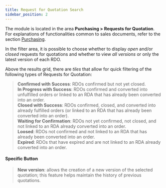 ```yaml
---
title: Request for Quotation Search 
sidebar_position: 2
---
```


The module is located in the area **Purchasing > Requests for Quotation**. For explanations of functionalities common to sales documents, refer to the section [Purchasing](/docs/purchase/purchases-intro).

In the filter area, it is possible to choose whether to display *open* and/or *closed* requests for quotations and whether to view *all versions* or only the latest version of each RDO.

Above the results grid, there are *tiles* that allow for quick filtering of the following types of Requests for Quotation: 
> **Confirmed with Success**: RDOs confirmed but not yet closed.    
> **In Progress with Success**: RDOs confirmed and converted into unfulfilled orders or linked to an RDA that has already been converted into an order.    
> **Closed with Success**: RDOs confirmed, closed, and converted into already fulfilled orders (or linked to an RDA that has already been converted into an order).    
> **Waiting for Confirmation**: RDOs not yet confirmed, not closed, and not linked to an RDA already converted into an order.    
> **Loosed**: RDOs not confirmed and not linked to an RDA that has already been converted into an order.  
> **Expired**: RDOs that have expired and are not linked to an RDA already converted into an order.  

#### Specific Button  
> **New version**: allows the creation of a new version of the selected quotation; this feature helps maintain the history of previous quotations.